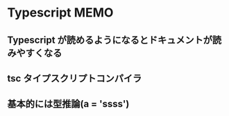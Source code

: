 # Typescript MEMO

## Typescript が読めるようになるとドキュメントが読みやすくなる

## tsc タイプスクリプトコンパイラ

## 基本的には型推論(a = 'ssss')
